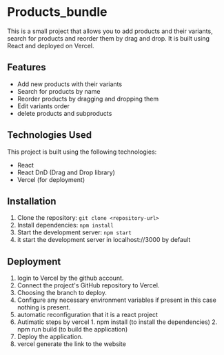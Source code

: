 # Products_bundle

This is a small project that allows you to add products and their variants, search for products and reorder them by drag and drop. It is built using React and deployed on Vercel.

## Features

- Add new products with their variants
- Search for products by name
- Reorder products by dragging and dropping them
- Edit variants order
- delete products and subproducts

## Technologies Used

This project is built using the following technologies:

- React
- React DnD (Drag and Drop library)
- Vercel (for deployment)

## Installation

1. Clone the repository: `git clone <repository-url>`
2. Install dependencies: `npm install`
3. Start the development server: `npm start`
4. it start the development server in localhost://3000 by default

## Deployment

1. login to Vercel by the github account. 
2. Connect the project's  GitHub repository to Vercel.
3. Choosing  the branch  to deploy.
4. Configure any necessary environment variables if present in this case nothing is present.
5. automatic reconfiguration that it is a react project
6. Autimatic steps by vercel
              1. npm install (to install the dependencies)
              2. npm run build (to build the application)
7. Deploy the application.
8. vercel generate the link to the website

